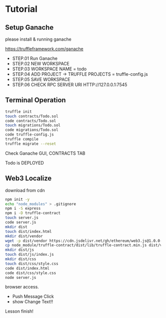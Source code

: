 # Tutorial

## Setup Ganache

please install & running ganache

https://truffleframework.com/ganache

- STEP.01 Run Ganache
- STEP.02 NEW WORKSPACE
- STEP.03 WORKSPACE NAME = todo
- STEP.04 ADD PROJECT -> TRUFFLE PROJECTS = truffle-config.js
- STEP.05 SAVE WORKSPACE
- STEP.06 CHECK RPC SERVER URI HTTP://127.0.0.1:7545

## Terminal Operation

~~~ bash terminal
truffle init
touch contracts/Todo.sol
code contracts/Todo.sol
touch migrations/Todo.sol
code migrations/Todo.sol
code truffle-config.js
truffle compile
truffle migrate --reset
~~~

Check Ganache GUI, CONTRACTS TAB

Todo is DEPLOYED

## Web3 Localize

download from cdn

~~~ bash terminal
npm init -y
echo "node_modules" > .gitignore
npm i -S express
npm i -D truffle-contract
touch server.js
code server.js
mkdir dist
touch dist/index.html
mkdir dist/vendor
wget -p dist/vendor https://cdn.jsdelivr.net/gh/ethereum/web3.js@1.0.0-beta.34/dist/web3.min.js
cp node_module/truffle-contract/dist/lib/truffle-contract.min.js dist/vendor/truffle-contract.js
mkdir dist/js
touch dist/js/index.js
mkdir dist/css
touch dist/css/style.css
code dist/index.html
code dist/css/style.css
node server.js
~~~

browser access.

- Push Message Click
- show Change Text!!

Lesson finish!
